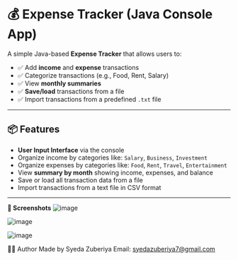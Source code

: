 # 💰 Expense Tracker (Java Console App)

A simple Java-based **Expense Tracker** that allows users to:

- ✅ Add **income** and **expense** transactions
- ✅ Categorize transactions (e.g., Food, Rent, Salary)
- ✅ View **monthly summaries**
- ✅ **Save/load** transactions from a file
- ✅ Import transactions from a predefined `.txt` file

---

## 📦 Features

- **User Input Interface** via the console
- Organize income by categories like: `Salary`, `Business`, `Investment`
- Organize expenses by categories like: `Food`, `Rent`, `Travel`, `Entertainment`
- View **summary by month** showing income, expenses, and balance
- Save or load all transaction data from a file
- Import transactions from a text file in CSV format

---
**📸 Screenshots**
![image](https://github.com/user-attachments/assets/986594a5-1f1a-4ecc-9314-499f51c317b7)


![image](https://github.com/user-attachments/assets/8441332d-d17d-47ab-9bba-5511cb0dabcb)



![image](https://github.com/user-attachments/assets/44e566cd-f587-4516-9966-ba8561776b30)



👨‍💻 Author
Made by Syeda Zuberiya
Email: syedazuberiya7@gmail.com
